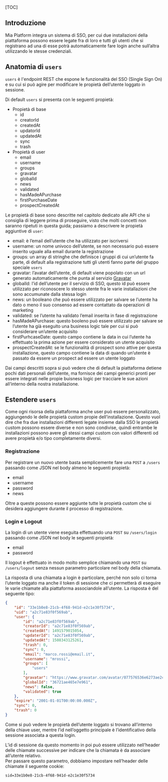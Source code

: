 [TOC]

## Introduzione
Mia Platform integra un sistema di SSO, per cui due installazioni della piattaforma possono essere legate fra di loro
e tutti gli utenti che si registrano ad una di esse potrà automaticamente fare login anche sull’altra utilizzando le
stesse credenziali.

## Anatomia di `users`
`users` è l'endpoint REST che espone le funzionalità del SSO (Single Sign On) e su cui si può agire per modificare
le propietà dell’utente loggato in sessione.

Di default `users` si presenta con le seguenti propietà:
- Propietà di base
    - id
    - creatorId
    - createdAt
    - updatorId
    - updatedAt
    - sync
    - trash
- Propietà di user
    - email
    - username
    - groups
    - gravatar
    - globalId
    - news
    - validated
    - hasMadeAPurchase
    - firstPurchaseDate
    - prospectCreatedAt

Le propietà di base sono descritte nel capitolo dedicato alle API che si consiglia di leggere prima di proseguire,
visto che molti concetti non saranno ripetuti in questa guida; passiamo a descrivere le propietà aggiuntive di `user`:

- email: è l’email dell’utente che ha utilizzato per iscriversi
- username: un nome univoco dell’utente, se non necessario può essere inserito uguale alla email durante la registrazione
- groups: un array di stringhe che definisce i gruppi di cui un’utente fa parte, di default alla registrazione tutti
gli utenti fanno parte del gruppo speciale `users`
- gravatar: l’avatar dell’utente, di default viene popolato con un url generato automaticamente che punta al servizio
[Gravatar](https://gravatar.com/)
- globalId: l’id dell’utente per il servizio di SSO, questo id può essere utilizzato per riconoscere lo stesso utente
fra le varie installazioni che sono accumunate dalla stessa login
- news: un booleano che può essere utilizzato per salvare se l’utente ha dato o meno il suo consenso ad essere
contattato da operazioni di marketing
- validated: se l’utente ha validato l’email inserita in fase di registrazione
- hasMadeAPurchase: questo booleno può essere utilizzato per salvare se l’utente ha già eseguito una business logic
tale per cui si può considerare un’utente acquisito
- firstPurhcaseDate: questo campo contiene la data in cui l’utente ha effettuato la prima azione per essere considerato
un utente acquisito
- prospectCreatedAt: se le funzionalità di prospect sono attive per questa installazione, questo campo contiene la data
di quando un’utente è passato da essere un prospect ad essere un utente loggato

Dai campi descritti sopra si può vedere che di default la piattaforma detiene pochi dati personali dell’utente,
ma fornisce dei campi generici pronti per essere integrati nelle propie buisness logic per tracciare le sue azioni
all’interno della nostra installazione.

## Estendere `users`
Come ogni risorsa della piattaforma anche user può essere personalizzato, aggiungendo le delle propietà custom propie
dell’installazione. Questo vuol dire che fra due installazioni differenti legate insieme dalla SSO le propietà custom
possono essere diverse e non sono condivise, quindi entrambe le installazioni possono avere gli stessi campi custom con
valori differenti od avere propietà e/o tipo completamente diversi.

### Registrazione
Per registrare un nuovo utente basta semplicemente fare una `POST` a `/users` passando come JSON nel body almeno
le seguenti propietà:
- email
- username
- password
- news

Oltre a queste possono essere aggiunte tutte le propietà custom che si desidera aggiungere durante il processo di
registrazione.

### Login e Logout
La login di un utente viene eseguita effettuando una `POST` su `/users/login` passando come JSON nel body le seguenti
propietà:
- email
- password

Il logout è effettuato in modo molto semplice chiamando una `POST` su `/users/logout` senza nessun parametro particolare
nel body della chiamata.

La risposta di una chiamata a login è particolare, perché non solo ci torna l’utente loggato ma anche il token di
sessione che ci permetterà di eseguire le varie chiamate alla piattaforma associandole all’utente. La risposta è del
seguente tipo:
```json
{
    "id": "33e1b0e8-21cb-4f68-941d-e2c1e30f5734",
    "uid": "a2c71e83f0f569ab",
    "user": {
        "id": "a2c71e83f0f569ab",
        "creatorId": "a2c71e83f0f569ab",
        "createdAt": 1491579015054,
        "updaterId": "a2c71e83f0f569ab",
        "updatedAt": 1508343125261,
        "trash": 0,
        "sync": 0,
        "email": "marco.rossi@email.it",
        "username": "mrossi",
        "groups": [
            "users"
        ],
        "gravatar": "https://www.gravatar.com/avatar/077576536e6273ae2c76046507971dc0",
        "globalId": "36721ae465e7e961",
        "news": false,
        "validated": true
    },
    "expire": "2001-01-01T00:00:00.000Z",
    "sync": 0,
    "trash": 0
}
```
Come si può vedere le propietà dell’utente loggato si trovano all’interno della chiave user, mentre l’id nell’oggetto
principale è l’identificativo della sessione associata a questa login.

L’id di sessione da questo momento in poi può essere utilizzato nell’header delle chiamate successive per indicare che
la chiamata è da associare all’utente relativo.  
Per passare questo parametro, dobbiamo impostare nell’header delle chiamate il seguente cookie:
```
sid=33e1b0e8-21cb-4f68-941d-e2c1e30f5734
```
